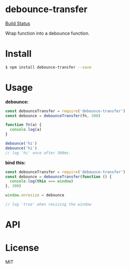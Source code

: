 # debounce-transfer
[Build Status](https://github.com/slwzero/debounce-transfer)

Wrap function into a debounce function.

# Install
```sh
$ npm install debounce-transfer --save
```

# Usage

**debounce:**
```js
const debounceTransfer = require('debounce-transfer')
const debounce = debounceTransfer(fn, 300)

function fn(a) {
  console.log(a)
}

debounce('hi') 
debounce('hi') 
// log 'hi' once after 300ms.
```

**bind this:**
```js
const debounceTransfer = require('debounce-transfer')
const debounce = debounceTransfer(function () {
  console.log(this === window)
}, 300)

window.onresize = debounce

// log 'true' when resizing the window
```


# API

# License
MIT 